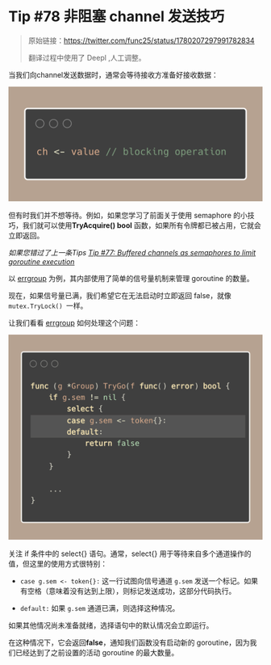 

# Tip #78 非阻塞 channel 发送技巧

>  原始链接：https://twitter.com/func25/status/1780207297991782834 
>
> 翻译过程中使用了 Deepl ,人工调整。

当我们向channel发送数据时，通常会等待接收方准备好接收数据：

![tips078-img1](./images/078/tips078-img1.png)

但有时我们并不想等待。例如，如果您学习了前面关于使用 semaphore 的小技巧，我们就可以使用**TryAcquire() bool** 函数，如果所有令牌都已被占用，它就会立即返回。

*如果您错过了上一条Tips*  *[Tip #77: Buffered channels as semaphores to limit goroutine execution](https://twitter.com/func25/status/1779871103344873757)*

以 [errgroup](https://github.com/golang/sync/tree/master/errgroup) 为例，其内部使用了简单的信号量机制来管理 goroutine 的数量。

现在，如果信号量已满，我们希望它在无法启动时立即返回 false，就像 `mutex.TryLock() `一样。

让我们看看 [errgroup](https://github.com/golang/sync/blob/14be23e5b48bec28285f8a694875175ecacfddb3/errgroup/errgroup.go#L93) 如何处理这个问题：

![tips078-img2](./images/078/tips078-img2.png)

关注 if 条件中的 select{} 语句。通常，select{} 用于等待来自多个通道操作的值，但这里的使用方式很特别： 

- `case g.sem <- token{}:` 这一行试图向信号通道 `g.sem` 发送一个标记。如果有空格（意味着没有达到上限），则标记发送成功，这部分代码执行。

- `default:` 如果 `g.sem` 通道已满，则选择这种情况。

如果其他情况尚未准备就绪，选择语句中的默认情况会立即运行。

在这种情况下，它会返回**false**，通知我们函数没有启动新的 goroutine，因为我们已经达到了之前设置的活动 goroutine 的最大数量。

